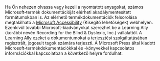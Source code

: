 Ha Ön nehezen olvassa vagy kezeli a nyomtatott anyagokat, számos Microsoft-termék dokumentációját elérheti akadálymentesített formátumokban is. Az elérhető termékdokumentációk felsorolása megtalálható a [Microsoft Accessibility](http://go.microsoft.com/fwlink/?LinkId=8431) (Kisegítő lehetőségek) webhelyen. Ezenkívül további Microsoft-kiadványokat szerezhet be a Learning Ally (korábbi nevén Recording for the Blind &amp; Dyslexic, Inc.) vállalattól. A Learning Ally ezeket a dokumentumokat a terjesztési szolgáltatásában regisztrált, jogosult tagok számára terjeszti. A Microsoft Press által kiadott Microsoft-termékdokumentációkkal és -könyvekkel kapcsolatos információkkal kapcsolatban a következő helyre fordulhat:

<!--HONumber=May16_HO1-->


